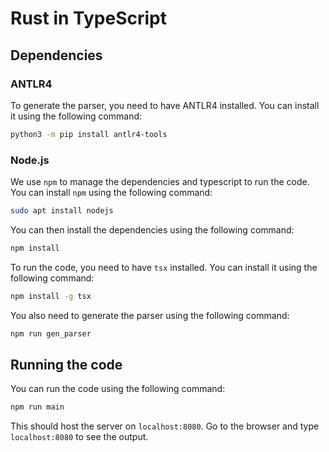 # Rust in TypeScript

## Dependencies

### ANTLR4

To generate the parser, you need to have ANTLR4 installed. You can install it using the following command:

```bash
python3 -m pip install antlr4-tools
```

### Node.js

We use `npm` to manage the dependencies and typescript to run the code. You can install `npm` using the following command:

```bash
sudo apt install nodejs
```

You can then install the dependencies using the following command:

```bash
npm install
```

To run the code, you need to have `tsx` installed. You can install it using the following command:

```bash
npm install -g tsx
```

You also need to generate the parser using the following command:

```bash
npm run gen_parser
```

## Running the code

You can run the code using the following command:

```bash
npm run main
```

This should host the server on `localhost:8080`. Go to the browser and type `localhost:8080` to see the output.

